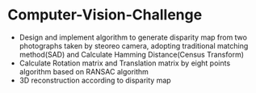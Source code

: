 # Computer-Vision-Challenge
* Design and implement algorithm to generate disparity map from two photographs taken by steoreo camera, adopting traditional
matching method(SAD) and Calculate Hamming Distance(Census Transform)
* Calculate Rotation matrix and Translation matrix by eight points algorithm based on RANSAC algorithm
* 3D reconstruction according to disparity map
